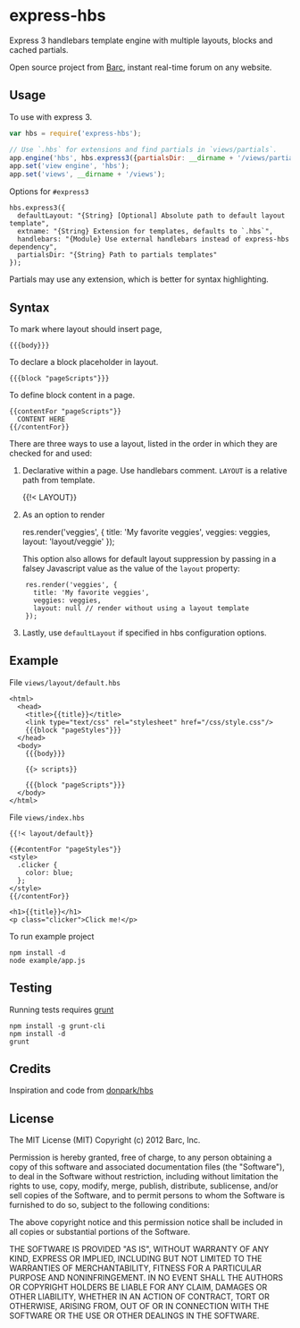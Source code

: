 # express-hbs

Express 3 handlebars template engine with multiple layouts, blocks and cached partials.

Open source project from [Barc](http://barc.com), instant real-time forum on any website.

## Usage

To use with express 3.

```javascript
var hbs = require('express-hbs');

// Use `.hbs` for extensions and find partials in `views/partials`.
app.engine('hbs', hbs.express3({partialsDir: __dirname + '/views/partials'}));
app.set('view engine', 'hbs');
app.set('views', __dirname + '/views');
```

Options for `#express3`

    hbs.express3({
      defaultLayout: "{String} [Optional] Absolute path to default layout template",
      extname: "{String} Extension for templates, defaults to `.hbs`",
      handlebars: "{Module} Use external handlebars instead of express-hbs dependency",
      partialsDir: "{String} Path to partials templates"
    });

Partials may use any extension, which is better for syntax highlighting.


## Syntax

To mark where layout should insert page,

    {{{body}}}


To declare a block placeholder in layout.

    {{{block "pageScripts"}}}

To define block content in a page.

    {{contentFor "pageScripts"}}
      CONTENT HERE
    {{/contentFor}}

There are three ways to use a layout, listed in the order in which they are checked for and used:

1. Declarative within a page. Use handlebars comment. `LAYOUT` is a relative path from template.

    {{!< LAYOUT}}

2. As an option to render

    res.render('veggies', {
      title: 'My favorite veggies',
      veggies: veggies,
      layout: 'layout/veggie'
    });

   This option also allows for default layout suppression by passing in a falsey Javascript value as the value of the `layout` property:

```
    res.render('veggies', {
      title: 'My favorite veggies',
      veggies: veggies,
      layout: null // render without using a layout template
    });
```

3. Lastly, use `defaultLayout` if specified in hbs configuration options.


## Example

File `views/layout/default.hbs`

```
<html>
  <head>
    <title>{{title}}</title>
    <link type="text/css" rel="stylesheet" href="/css/style.css"/>
    {{{block "pageStyles"}}}
  </head>
  <body>
    {{{body}}}

    {{> scripts}}

    {{{block "pageScripts"}}}
  </body>
</html>
```


File `views/index.hbs`

```
{{!< layout/default}}

{{#contentFor "pageStyles"}}
<style>
  .clicker {
    color: blue;
  };
</style>
{{/contentFor}}

<h1>{{title}}</h1>
<p class="clicker">Click me!</p>
```

To run example project

    npm install -d
    node example/app.js


## Testing

Running tests requires [grunt](http://gruntjs.com/)

    npm install -g grunt-cli
    npm install -d
    grunt


## Credits

Inspiration and code from [donpark/hbs](https://github.com/donpark/hbs)


## License

The MIT License (MIT)
Copyright (c) 2012 Barc, Inc.

Permission is hereby granted, free of charge, to any person obtaining a copy of this software and associated documentation files (the "Software"), to deal in the Software without restriction, including without limitation the rights to use, copy, modify, merge, publish, distribute, sublicense, and/or sell copies of the Software, and to permit persons to whom the Software is furnished to do so, subject to the following conditions:

The above copyright notice and this permission notice shall be included in all copies or substantial portions of the Software.

THE SOFTWARE IS PROVIDED "AS IS", WITHOUT WARRANTY OF ANY KIND, EXPRESS OR IMPLIED, INCLUDING BUT NOT LIMITED TO THE WARRANTIES OF MERCHANTABILITY, FITNESS FOR A PARTICULAR PURPOSE AND NONINFRINGEMENT. IN NO EVENT SHALL THE AUTHORS OR COPYRIGHT HOLDERS BE LIABLE FOR ANY CLAIM, DAMAGES OR OTHER LIABILITY, WHETHER IN AN ACTION OF CONTRACT, TORT OR OTHERWISE, ARISING FROM, OUT OF OR IN CONNECTION WITH THE SOFTWARE OR THE USE OR OTHER DEALINGS IN THE SOFTWARE.
